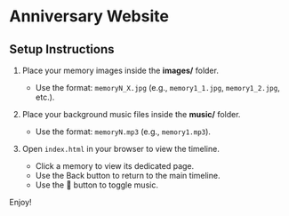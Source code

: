 # Anniversary Website

## Setup Instructions

1. Place your memory images inside the **images/** folder.  
   - Use the format: `memoryN_X.jpg` (e.g., `memory1_1.jpg`, `memory1_2.jpg`, etc.).

2. Place your background music files inside the **music/** folder.  
   - Use the format: `memoryN.mp3` (e.g., `memory1.mp3`).

3. Open `index.html` in your browser to view the timeline.  
   - Click a memory to view its dedicated page.  
   - Use the Back button to return to the main timeline.  
   - Use the 🎵 button to toggle music.

Enjoy!
